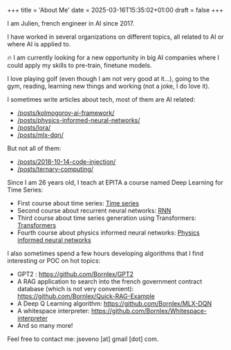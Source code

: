 +++
title = 'About Me'
date = 2025-03-16T15:35:02+01:00
draft = false
+++

I am Julien, french engineer in AI since 2017.

I have worked in several organizations on different topics, all related to AI or where AI is applied to.


🔥 I am currently looking for a new opportunity in big AI companies where I could apply my skills to pre-train, finetune models.


I love playing golf (even though I am not very good at it…), going to the gym, reading, learning new things and working (not a joke, I do love it).

I sometimes write articles about tech, most of them are AI related:

- [/posts/kolmogorov-ai-framework/](https://bornlex.github.io/posts/kolmogorov-ai-framework/)
- [/posts/physics-informed-neural-networks/](https://bornlex.github.io/posts/physics-informed-neural-networks/)
- [/posts/lora/](https://bornlex.github.io/posts/lora/)
- [/posts/mlx-dqn/](https://bornlex.github.io/posts/mlx-dqn/)

But not all of them:

- [/posts/2018-10-14-code-injection/](https://bornlex.github.io/posts/2018-10-14-code-injection/)
- [/posts/ternary-computing/](https://bornlex.github.io/posts/ternary-computing/)

Since I am 26 years old, I teach at EPITA a course named Deep Learning for Time Series:

- First course about time series: [Time series](/posts/epita-1-timeseries/)
- Second course about recurrent neural networks: [RNN](/posts/epita-2-rnn/)
- Third course about time series generation using Transformers: [Transformers](/posts/epita-3-transformers/)
- Fourth course about physics informed neural networks: [Physics informed neural networks](/posts/epita-4-pinn/)

I also sometimes spend a few hours developing algorithms that I find interesting or POC on hot topics:

- GPT2 : https://github.com/Bornlex/GPT2
- A RAG application to search into the french government contract database (which is not very convenient): https://github.com/Bornlex/Quick-RAG-Example
- A Deep Q Learning algorithm: https://github.com/Bornlex/MLX-DQN
- A whitespace interpreter: https://github.com/Bornlex/Whitespace-interpreter
- And so many more!

Feel free to contact me: jseveno [at] gmail [dot] com.